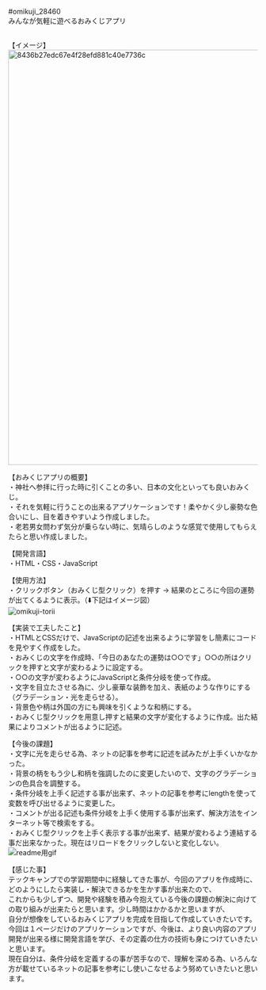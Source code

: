 #omikuji_28460<br>
 みんなが気軽に遊べるおみくじアプリ
 
 ##
 
【イメージ】<br>
<img width="838" alt="8436b27edc67e4f28efd881c40e7736c" src="https://user-images.githubusercontent.com/68524938/93543492-ac56c600-f996-11ea-9061-b20be18327fb.png">

【おみくじアプリの概要】<br>
・神社へ参拝に行った時に引くことの多い、日本の文化といっても良いおみくじ。<br>
・それを気軽に行うことの出来るアプリケーションです！柔やかく少し豪勢な色合いにし、目を着きやすいよう作成しました。<br>
・老若男女問わず気分が乗らない時に、気晴らしのような感覚で使用してもらえたらと思い作成しました。<br>

【開発言語】<br>
・HTML・CSS・JavaScript<br>

【使用方法】<br>
・クリックボタン（おみくじ型クリック）を押す → 結果のところに今回の運勢が出てくるように表示。（⬇️下記はイメージ図）<br>
![omikuji-torii](https://user-images.githubusercontent.com/68524938/93563954-dffc1500-f9c3-11ea-81b1-dd0a281593e0.png)


【実装で工夫したこと】<br>
・HTMLとCSSだけで、JavaScriptの記述を出来るように学習をし簡素にコードを見やすく作成をした。<br>
・おみくじの文字を作成時、「今日のあなたの運勢は○○です」○○の所はクリックを押すと文字が変わるように設定する。<br>
・○○の文字が変わるようにJavaScriptと条件分岐を使って作成。<br>
・文字を目立たさせる為に、少し豪華な装飾を加え、表紙のような作りにする（グラデーション・光を走らせる）。<br>
・背景色や柄は外国の方にも興味を引くような和柄にする。<br>
・おみくじ型クリックを用意し押すと結果の文字が変化するように作成。出た結果によりコメントが出るように記述。<br>

【今後の課題】<br>
・文字に光を走らせる為、ネットの記事を参考に記述を試みたが上手くいかなかった。<br>
・背景の柄をもう少し和柄を強調したのに変更したいので、文字のグラデーションの色具合を調整する。<br>
・条件分岐を上手く記述する事が出来ず、ネットの記事を参考にlengthを使って変数を呼び出せるように変更した。<br>
・コメントが出る記述も条件分岐を上手く使用する事が出来ず、解決方法をインターネット等で検索をする。<br>
・おみくじ型クリックを上手く表示する事が出来ず、結果が変わるよう連結する事だ出来なかった。現在はリロードをクリックしないと変化しない。<br>
![readme用gif](https://user-images.githubusercontent.com/68524938/93565370-38341680-f9c6-11ea-99fc-2f3182d1ea38.gif)


【感じた事】<br>
テックキャンプでの学習期間中に経験してきた事が、今回のアプリを作成時に、どのようにしたら実装し・解決できるかを生かす事が出来たので、<br>
これからも少しずつ、開発や経験を積み今抱えている今後の課題の解決に向けての取り組みが出来たらと思います。少し時間はかかるかと思いますが、<br>
自分が想像をしているおみくじアプリを完成を目指して作成していきたいです。<br>
今回は１ページだけのアプリケーションですが、今後は、より良い内容のアプリ開発が出来る様に開発言語を学び、その定義の仕方の技術も身につけていきたいと思います。<br>
現在自分は、条件分岐を定義するの事が苦手なので、理解を深める為、いろんな方が載せているネットの記事を参考にし使いこなせるよう努めていきたいと思います。<br>
 


